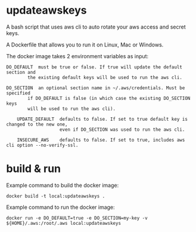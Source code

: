 updateawskeys
=============

A bash script that uses aws cli to auto rotate your aws access and secret keys.

A Dockerfile that allows you to run it on Linux, Mac or Windows.

The docker image takes 2 environment variables as input:

	DO_DEFAULT	must be true or false. If true will update the default section and
			the existing default keys will be used to run the aws cli.

	DO_SECTION	an optional section name in ~/.aws/credentials. Must be specified
			if DO_DEFAULT is false (in which case the existing DO_SECTION keys
			will be used to run the aws cli).

        UPDATE_DEFAULT  defaults to false. If set to true default key is changed to the new one,
                        even if DO_SECTION was used to run the aws cli.

        INSECURE_AWS    defaults to false. If set to true, includes aws cli option --no-verify-ssl.

build & run
===========

Example command to build the docker image:

	docker build -t local:updateawskeys .

Example command to run the docker image:

	docker run -e DO_DEFAULT=true -e DO_SECTION=my-key -v ${HOME}/.aws:/root/.aws local:updateawskeys
